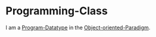 # Programming-Class

I am a [Program-Datatype](250000017.md) in the [Object-oriented-Paradigm](250000026.md).
